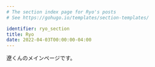 ```yaml
---
# The section index page for Ryo's posts
# See https://gohugo.io/templates/section-templates/

identifier: ryo_section
title: Ryo
date: 2022-04-03T00:00:00-04:00
---
```


遼くんのメインページです。
